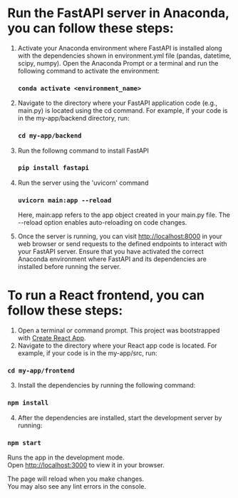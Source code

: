 # Run the FastAPI server in Anaconda, you can follow these steps:

1. Activate your Anaconda environment where FastAPI is installed along with the dependencies shown in environment.yml file (pandas, datetime, scipy, numpy). Open the Anaconda Prompt or a terminal and run the following        command to activate the environment:
   ### `conda activate <environment_name>` 

2. Navigate to the directory where your FastAPI application code (e.g., main.py) is located using the cd command. For example, if your code is in the my-app/backend directory, run:
   ### `cd my-app/backend`

3. Run the followng command to install FastAPI
   ### `pip install fastapi`

4. Run the server using the 'uvicorn' command
   ### `uvicorn main:app --reload`
   Here, main:app refers to the app object created in your main.py file. The --reload option enables auto-reloading on code changes.

5. Once the server is running, you can visit [http://localhost:8000](http://localhost:8000) in your web browser or send requests to the defined endpoints to interact with your FastAPI server.
   Ensure that you have activated the correct Anaconda environment where FastAPI and its dependencies are installed before running the server.

# To run a React frontend, you can follow these steps:

1. Open a terminal or command prompt.
This project was bootstrapped with [Create React App](https://github.com/facebook/create-react-app).
2. Navigate to the directory where your React app code is located. For example, if your code is in the my-app/src, run:
### `cd my-app/frontend`
3. Install the dependencies by running the following command:
### `npm install`
4. After the dependencies are installed, start the development server by running:
### `npm start`

Runs the app in the development mode.\
Open [http://localhost:3000](http://localhost:3000) to view it in your browser.

The page will reload when you make changes.\
You may also see any lint errors in the console.


